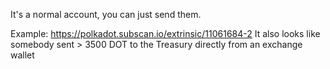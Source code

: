 It's a normal account, you can just send them.

Example: https://polkadot.subscan.io/extrinsic/11061684-2
It also looks like somebody sent > 3500 DOT to the Treasury directly from an exchange wallet
